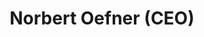 ---
title: "Norbert Oefner (CEO)"
draft: false
weight: 2
# page title background image
bg_image: "images/backgrounds/page-title.jpg"
# meta description
description : "Vorstand / CEO"
# teacher portrait
image: "images/contact/oefner.jpg"
# course
course: "Rechnungswesen und Controlling"
# biography
bio: ""
# interest
#interest: ["Computer Networking","Computer Security","Human Computer Interfacing"]
# contact info
contact:
  # contact item loop
  - name : "N.Oefner@ocean-waste-catcher-foundation.com"
    icon : "ti-email" # icon pack : https://themify.me/themify-icons
    link : "mailto:N.Oefner@ocean-waste-catcher-foundation.com"

  # contact item loop
  - name : "+49 179 811 5385"
    icon : "ti-mobile" # icon pack : https://themify.me/themify-icons
    link : "tel:+491798115385"

  # contact item loop
  - name : "+49 30 4362620"
    icon : "ti-user" # icon pack : https://themify.me/themify-icons
    link : "tel:+49304362620"

# type
type: "contact"
---